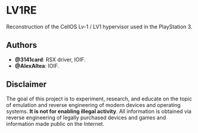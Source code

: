 LV1RE
=====

Reconstruction of the CellOS Lv-1 / LV1 hypervisor used in the PlayStation 3.

## Authors

* __@3141card__: RSX driver, IOIF.
* __@AlexAltea__: IOIF.

## Disclaimer
The goal of this project is to experiment, research, and educate on the topic of emulation and reverse engineering of modern devices and operating systems. **It is not for enabling illegal activity**. All information is obtained via reverse engineering of legally purchased devices and games and information made public on the Internet.
